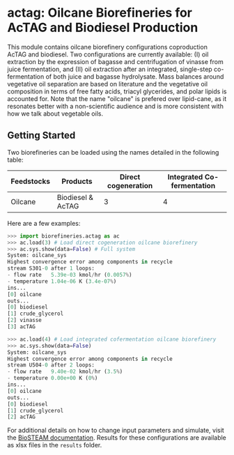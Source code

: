 # actag: Oilcane Biorefineries for AcTAG and Biodiesel Production

This module contains oilcane biorefinery configurations coproduction 
AcTAG and biodiesel. Two configurations are currently available: (I) 
oil extraction by the expression of bagasse and centrifugation of vinasse 
from juice fermentation, and (II) oil extraction after an integrated, single-step 
co-fermentation of both juice and bagasse hydrolysate. Mass balances around vegetative oil 
separation are based on literature and the vegetative oil composition in terms 
of free fatty acids, triacyl glycerides, and polar lipids is accounted for. 
Note that the name "oilcane" is prefered over lipid-cane, as it resonates 
better with a non-scientific audience and is more consistent with how we talk 
about vegetable oils.

Getting Started
---------------

Two biorefineries can be loaded using the names detailed in the following table:

| Feedstocks                | Products            | Direct cogeneration | Integrated Co-fermentation|
| ------------------------- | ------------------  | ------------------- | ------------------------- |
| Oilcane                   | Biodiesel & AcTAG   | 3                   | 4                         |

Here are a few examples:

```python
>>> import biorefineries.actag as ac
>>> ac.load(3) # Load direct cogeneration oilcane biorefinery
>>> ac.sys.show(data=False) # Full system
System: oilcane_sys
Highest convergence error among components in recycle
stream S301-0 after 1 loops:
- flow rate   5.39e-03 kmol/hr (0.0057%)
- temperature 1.04e-06 K (3.4e-07%)
ins...
[0] oilcane
outs...
[0] biodiesel
[1] crude_glycerol
[2] vinasse
[3] acTAG

>>> ac.load(4) # Load integrated cofermentation oilcane biorefinery
>>> ac.sys.show(data=False)
System: oilcane_sys
Highest convergence error among components in recycle
stream U504-0 after 2 loops:
- flow rate   9.40e-02 kmol/hr (3.5%)
- temperature 0.00e+00 K (0%)
ins...
[0] oilcane
outs...
[0] biodiesel
[1] crude_glycerol
[2] acTAG

```

For additional details on how to change input parameters and simulate, visit the
[BioSTEAM documentation](https://biosteam.readthedocs.io/en/latest/). Results
for these configurations are available as xlsx files in the `results` folder.
